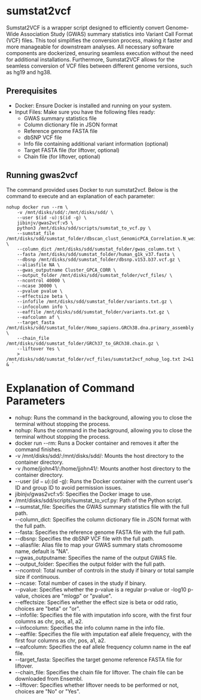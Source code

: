 # sumstat2vcf

Sumstat2VCF is a wrapper script designed to efficiently convert Genome-Wide Association Study (GWAS) summary statistics into Variant Call Format (VCF) files. This tool simplifies the conversion process, making it faster and more manageable for downstream analyses. All necessary software components are dockerized, ensuring seamless execution without the need for additional installations. Furthermore, Sumstat2VCF allows for the seamless conversion of VCF files between different genome versions, such as hg19 and hg38.

## Prerequisites

* Docker: Ensure Docker is installed and running on your system.
* Input Files: Make sure you have the following files ready:
  * GWAS summary statistics file
  * Column dictionary file in JSON format
  * Reference genome FASTA file
  * dbSNP VCF file
  * Info file containing additional variant information (optional)
  * Target FASTA file (for liftover, optional)
  * Chain file (for liftover, optional)

## Running gwas2vcf

The command provided uses Docker to run sumstat2vcf. Below is the command to execute and an explanation of each parameter:

```
nohup docker run --rm \
    -v /mnt/disks/sdd/:/mnt/disks/sdd/ \
    --user $(id -u):$(id -g) \
    jibinjv/gwas2vcf:v5 \
    python3 /mnt/disks/sdd/scripts/sumstat_to_vcf.py \
    --sumstat_file /mnt/disks/sdd/sumstat_folder/dbscan_clust_GenomicPCA_Correlation.N_weighted_GWAMA.results.txt.gz \
    --column_dict /mnt/disks/sdd/sumstat_folder/gwas_column.txt \
    --fasta /mnt/disks/sdd/sumstat_folder/human_g1k_v37.fasta \
    --dbsnp /mnt/disks/sdd/sumstat_folder/dbsnp.v153.b37.vcf.gz \
    --aliasfile NA \
    --gwas_outputname Cluster_GPCA_CORR \
    --output_folder /mnt/disks/sdd/sumstat_folder/vcf_files/ \
    --ncontrol 40000 \
    --ncase 30000 \
    --pvalue pvalue \
    --effectsize beta \
    --infofile /mnt/disks/sdd/sumstat_folder/variants.txt.gz \
    --infocolumn info \
    --eaffile /mnt/disks/sdd/sumstat_folder/variants.txt.gz \
    --eafcolumn af \
    --target_fasta /mnt/disks/sdd/sumstat_folder/Homo_sapiens.GRCh38.dna.primary_assembly.fa \
    --chain_file /mnt/disks/sdd/sumstat_folder/GRCh37_to_GRCh38.chain.gz \
    --liftover Yes \
    > /mnt/disks/sdd/sumstat_folder/vcf_files/sumstat2vcf_nohup_log.txt 2>&1 & `
```

# Explanation of Command Parameters

* nohup: Runs the command in the background, allowing you to close the terminal without stopping the process.
* nohup: Runs the command in the background, allowing you to close the terminal without stopping the process.
* docker run --rm: Runs a Docker container and removes it after the command finishes.
* -v /mnt/disks/sdd/:/mnt/disks/sdd/: Mounts the host directory to the container directory.
* -v /home/jjohn41/:/home/jjohn41/: Mounts another host directory to the container directory.
* --user $(id -u):$(id -g): Runs the Docker container with the current user's ID and group ID to avoid permission issues.
* jibinjv/gwas2vcf:v5: Specifies the Docker image to use.
* /mnt/disks/sdd/scripts/sumstat_to_vcf.py: Path of the Python script.
* --sumstat_file: Specifies the GWAS summary statistics file with the full path.
* --column_dict: Specifies the column dictionary file in JSON format with the full path.
* --fasta: Specifies the reference genome FASTA file with the full path.
* --dbsnp: Specifies the dbSNP VCF file with the full path.
* --aliasfile: Alias file to map your GWAS summary stats chromosome name, default is "NA".
* --gwas_outputname: Specifies the name of the output GWAS file.
* --output_folder: Specifies the output folder with the full path.
* --ncontrol: Total number of controls in the study if binary or total sample size if continuous.
* --ncase: Total number of cases in the study if binary.
* --pvalue: Specifies whether the p-value is a regular p-value or -log10 p-value, choices are "mlogp" or "pvalue".
* --effectsize: Specifies whether the effect size is beta or odd ratio, choices are "beta" or "or".
* --infofile: Specifies the file with imputation info score, with the first four columns as chr, pos, a1, a2.
* --infocolumn: Specifies the info column name in the info file.
* --eaffile: Specifies the file with imputation eaf allele frequency, with the first four columns as chr, pos, a1, a2.
* --eafcolumn: Specifies the eaf allele frequency column name in the eaf file.
* --target_fasta: Specifies the target genome reference FASTA file for liftover.
* --chain_file: Specifies the chain file for liftover. The chain file can be downloaded from Ensembl.
* --liftover: Specifies whether liftover needs to be performed or not, choices are "No" or "Yes".

